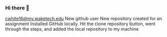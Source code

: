 ### Hi there 👋

<!--
**cwhite167/cwhite167** is a ✨ _special_ ✨ repository because its `README.md` (this file) appears on your GitHub profile.

Here are some ideas to get you started:

- 🔭 I’m currently working on ...
- 🌱 I’m currently learning ...
- 👯 I’m looking to collaborate on ...
- 🤔 I’m looking for help with ...
- 💬 Ask me about ...
- 📫 How to reach me: ...
- 😄 Pronouns: ...
- ⚡ Fun fact: ...
-->
cwhite16@my.waketech.edu
New github user
New repository created for an assignment
Installed GitHub locally. Hit the clone repository button, went through the steps, and added the local repository to my machine
